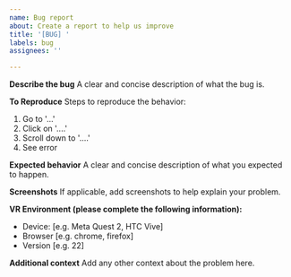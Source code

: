 ```yaml
---
name: Bug report
about: Create a report to help us improve
title: '[BUG] '
labels: bug
assignees: ''

---
```


**Describe the bug**
A clear and concise description of what the bug is.

**To Reproduce**
Steps to reproduce the behavior:
1. Go to '...'
2. Click on '....'
3. Scroll down to '....'
4. See error

**Expected behavior**
A clear and concise description of what you expected to happen.

**Screenshots**
If applicable, add screenshots to help explain your problem.

**VR Environment (please complete the following information):**
 - Device: [e.g. Meta Quest 2, HTC Vive]
 - Browser [e.g. chrome, firefox]
 - Version [e.g. 22]

**Additional context**
Add any other context about the problem here.